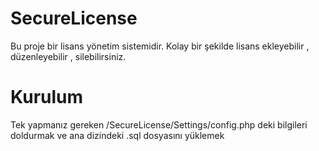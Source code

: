 # SecureLicense
Bu proje bir lisans yönetim sistemidir.
Kolay bir şekilde lisans ekleyebilir , düzenleyebilir , silebilirsiniz.

# Kurulum
Tek yapmanız gereken /SecureLicense/Settings/config.php deki bilgileri doldurmak ve ana dizindeki .sql dosyasını yüklemek
